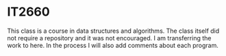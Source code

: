 # IT2660

This class is a course in data structures and algorithms.  The class itself did not require a repository and it was not encouraged.  I am transferring the work to here.  In the process I will also add comments about each program.
